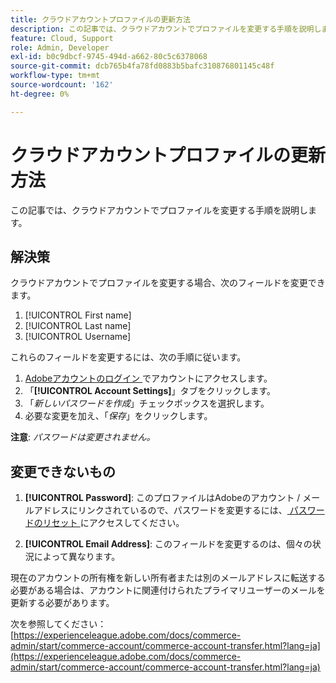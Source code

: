 ```yaml
---
title: クラウドアカウントプロファイルの更新方法
description: この記事では、クラウドアカウントでプロファイルを変更する手順を説明します。
feature: Cloud, Support
role: Admin, Developer
exl-id: b0c9dbcf-9745-494d-a662-80c5c6378068
source-git-commit: dcb765b4fa78fd0883b5bafc310876801145c48f
workflow-type: tm+mt
source-wordcount: '162'
ht-degree: 0%

---
```


# クラウドアカウントプロファイルの更新方法

この記事では、クラウドアカウントでプロファイルを変更する手順を説明します。

## 解決策

クラウドアカウントでプロファイルを変更する場合、次のフィールドを変更できます。

1. [!UICONTROL First name]
1. [!UICONTROL Last name]
1. [!UICONTROL Username]

これらのフィールドを変更するには、次の手順に従います。

1. [Adobeアカウントのログイン ](https://accounts.magento.cloud) でアカウントにアクセスします。
1. 「**[!UICONTROL Account Settings]**」タブをクリックします。
1. 「*新しいパスワードを作成*」チェックボックスを選択します。
1. 必要な変更を加え、「*保存*」をクリックします。

**注意**: *パスワードは変更されません。*

## 変更できないもの

1. **[!UICONTROL Password]**:
このプロファイルはAdobeのアカウント / メールアドレスにリンクされているので、パスワードを変更するには、[ パスワードのリセット ](https://account.adobe.com/) にアクセスしてください。

1. **[!UICONTROL Email Address]**:
このフィールドを変更するのは、個々の状況によって異なります。

現在のアカウントの所有権を新しい所有者または別のメールアドレスに転送する必要がある場合は、アカウントに関連付けられたプライマリユーザーのメールを更新する必要があります。

次を参照してください：[https://experienceleague.adobe.com/docs/commerce-admin/start/commerce-account/commerce-account-transfer.html?lang=ja](https://experienceleague.adobe.com/docs/commerce-admin/start/commerce-account/commerce-account-transfer.html?lang=ja)
